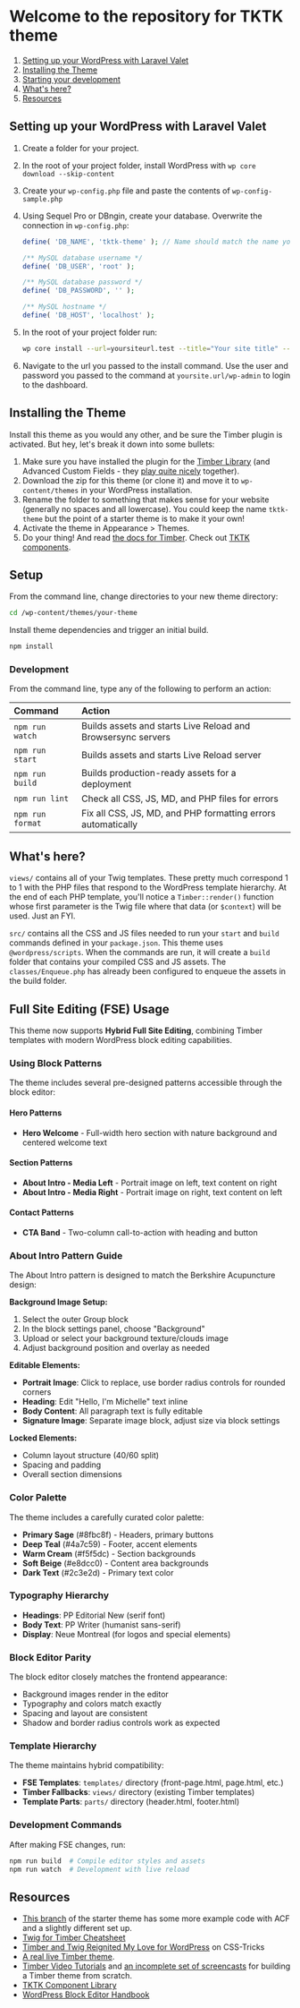 
# Welcome to the repository for TKTK theme

1. [Setting up your WordPress with Laravel Valet](#setting-up-your-wordPress-with-laravel-valet)
2. [Installing the Theme](#Installing-the-Theme)
3. [Starting your development](#setup)
4. [What's here?](#What's-here)
5. [Resources](#resources)

## Setting up your WordPress with Laravel Valet

1. Create a folder for your project.
2. In the root of your project folder, install WordPress with `wp core download --skip-content`
3. Create your `wp-config.php` file and paste the contents of `wp-config-sample.php`
4. Using Sequel Pro or DBngin, create your database. Overwrite the connection in `wp-config.php`:

    ```php
    define( 'DB_NAME', 'tktk-theme' ); // Name should match the name you created
    
    /** MySQL database username */
    define( 'DB_USER', 'root' );
    
    /** MySQL database password */
    define( 'DB_PASSWORD', '' );
    
    /** MySQL hostname */
    define( 'DB_HOST', 'localhost' );
    ```

5. In the root of your project folder run:

    ```bash
    wp core install --url=yoursiteurl.test --title="Your site title" --admin_user=admin --admin_password=admin --admin_email=you@youremail.com --skip-themes
    ```

6. Navigate to the url you passed to the install command. Use the user and password you passed to the command at `yoursite.url/wp-admin` to login to the dashboard.

## Installing the Theme

Install this theme as you would any other, and be sure the Timber plugin is activated. But hey, let's break it down into some bullets:

1. Make sure you have installed the plugin for the [Timber Library](https://wordpress.org/plugins/timber-library/) (and Advanced Custom Fields - they [play quite nicely](https://timber.github.io/docs/guides/acf-cookbook/#nav) together). 
2. Download the zip for this theme (or clone it) and move it to `wp-content/themes` in your WordPress installation.
3. Rename the folder to something that makes sense for your website (generally no spaces and all lowercase). You could keep the name `tktk-theme` but the point of a starter theme is to make it your own!
4. Activate the theme in Appearance >  Themes.
5. Do your thing! And read [the docs for Timber](https://timber.github.io/docs/). Check out [TKTK components](https://tktk.brittonwalker.site/components/).

## Setup

From the command line, change directories to your new theme directory:

```bash
cd /wp-content/themes/your-theme
```

Install theme dependencies and trigger an initial build.

```bash
npm install
```

### Development

From the command line, type any of the following to perform an action:

Command | Action
:- | :-
`npm run watch` | Builds assets and starts Live Reload and Browsersync servers
`npm run start` | Builds assets and starts Live Reload server
`npm run build` | Builds production-ready assets for a deployment
`npm run lint` | Check all CSS, JS, MD, and PHP files for errors
`npm run format` | Fix all CSS, JS, MD, and PHP formatting errors automatically

## What's here?

`views/` contains all of your Twig templates. These pretty much correspond 1 to 1 with the PHP files that respond to the WordPress template hierarchy. At the end of each PHP template, you'll notice a `Timber::render()` function whose first parameter is the Twig file where that data (or `$context`) will be used. Just an FYI.

`src/` contains all the CSS and JS files needed to run your `start` and `build` commands defined in your `package.json`. This theme uses `@wordpress/scripts`. When the commands are run, it will create a `build` folder that contains your compiled CSS and JS assets. The `classes/Enqueue.php` has already been configured to enqueue the assets in the build folder.

## Full Site Editing (FSE) Usage

This theme now supports **Hybrid Full Site Editing**, combining Timber templates with modern WordPress block editing capabilities.

### Using Block Patterns

The theme includes several pre-designed patterns accessible through the block editor:

#### Hero Patterns
- **Hero Welcome** - Full-width hero section with nature background and centered welcome text

#### Section Patterns  
- **About Intro - Media Left** - Portrait image on left, text content on right
- **About Intro - Media Right** - Portrait image on right, text content on left

#### Contact Patterns
- **CTA Band** - Two-column call-to-action with heading and button

### About Intro Pattern Guide

The About Intro pattern is designed to match the Berkshire Acupuncture design:

**Background Image Setup:**
1. Select the outer Group block
2. In the block settings panel, choose "Background" 
3. Upload or select your background texture/clouds image
4. Adjust background position and overlay as needed

**Editable Elements:**
- **Portrait Image**: Click to replace, use border radius controls for rounded corners
- **Heading**: Edit "Hello, I'm Michelle" text inline
- **Body Content**: All paragraph text is fully editable
- **Signature Image**: Separate image block, adjust size via block settings

**Locked Elements:**
- Column layout structure (40/60 split)
- Spacing and padding
- Overall section dimensions

### Color Palette

The theme includes a carefully curated color palette:
- **Primary Sage** (#8fbc8f) - Headers, primary buttons
- **Deep Teal** (#4a7c59) - Footer, accent elements  
- **Warm Cream** (#f5f5dc) - Section backgrounds
- **Soft Beige** (#e8dcc0) - Content area backgrounds
- **Dark Text** (#2c3e2d) - Primary text color

### Typography Hierarchy

- **Headings**: PP Editorial New (serif font)
- **Body Text**: PP Writer (humanist sans-serif)
- **Display**: Neue Montreal (for logos and special elements)

### Block Editor Parity

The block editor closely matches the frontend appearance:
- Background images render in the editor
- Typography and colors match exactly
- Spacing and layout are consistent
- Shadow and border radius controls work as expected

### Template Hierarchy

The theme maintains hybrid compatibility:
- **FSE Templates**: `templates/` directory (front-page.html, page.html, etc.)
- **Timber Fallbacks**: `views/` directory (existing Timber templates)
- **Template Parts**: `parts/` directory (header.html, footer.html)

### Development Commands

After making FSE changes, run:
```bash
npm run build  # Compile editor styles and assets
npm run watch  # Development with live reload
```

## Resources

* [This branch](https://github.com/laras126/timber-starter-theme/tree/tackle-box) of the starter theme has some more example code with ACF and a slightly different set up.
* [Twig for Timber Cheatsheet](http://notlaura.com/the-twig-for-timber-cheatsheet/)
* [Timber and Twig Reignited My Love for WordPress](https://css-tricks.com/timber-and-twig-reignited-my-love-for-wordpress/) on CSS-Tricks
* [A real live Timber theme](https://github.com/laras126/yuling-theme).
* [Timber Video Tutorials](http://timber.github.io/timber/#video-tutorials) and [an incomplete set of screencasts](https://www.youtube.com/playlist?list=PLuIlodXmVQ6pkqWyR6mtQ5gQZ6BrnuFx-) for building a Timber theme from scratch.
* [TKTK Component Library](https://tktk.brittonwalker.site/components/)
* [WordPress Block Editor Handbook](https://developer.wordpress.org/block-editor/)